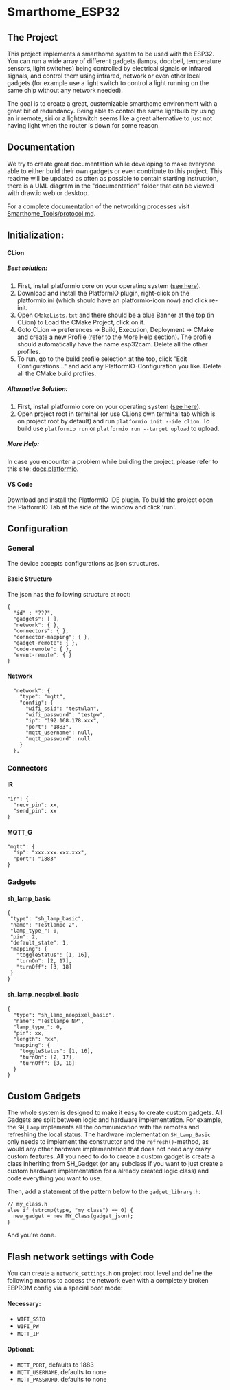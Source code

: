 # Smarthome_ESP32

## The Project

This project implements a smarthome system to be used with the ESP32. You can run a wide array of different gadgets (lamps, doorbell, temperature sensors, light switches) being controlled by electrical signals or infrared signals, and control them using infrared, network or even other local gadgets (for example use a light switch to control a light running on the same chip without any network needed).

The goal is to create a great, customizable smarthome environment with a great bit of redundancy. Being able to control the same lightbulb by using an ir remote, siri or a lightswitch seems like a great alternative to just not having light when the router is down for some reason.



## Documentation

We try to create great documentation while developing to make everyone able to either build their own gadgets or even contribute to this project.
This readme will be updated as often as possible to contain starting instruction, there is a UML diagram in the "documentation" folder that can be viewed with draw.io web or desktop.

For a complete documentation of the networking processes visit [Smarthome_Tools/protocol.md](https://github.com/A20GameCo/Smarthome_Tools/blob/master/protocol.md).



## Initialization:

#### CLion

##### Best solution:

1. First, install platformio core on your operating system ([see here](https://docs.platformio.org/en/latest/core/installation.html#installation-methods)).
2. Download and install the PlatformIO plugin, right-click on the platformio.ini (which should have an platformio-icon now) and click re-init.
3. Open `CMakeLists.txt` and there should be a blue Banner at the top (in CLion) to Load the CMake Project, click on it.
4. Goto CLion -> preferences -> Build, Execution, Deployment -> CMake and create a new Profile (refer to the More Help section). 
   The profile should automatically have the name esp32cam.
   Delete all the other profiles.
5. To run, go to the build profile selection at the top, click "Edit Configurations..." and add any PlatformIO-Configuration you like.
    Delete all the CMake build profiles.

##### Alternative Solution:

1. First, install platformio core on your operating system ([see here](https://docs.platformio.org/en/latest/core/installation.html#installation-methods)).
2. Open project root in terminal (or use CLions own terminal tab which is on project root by default) and run `platformio init --ide clion`. To build use `platformio run` or `platformio run --target upload` to upload.

##### More Help:

In case you encounter a problem while building the project, please refer to this site: [docs.platformio](https://docs.platformio.org/en/latest/integration/ide/clion.html#clion-does-not-load-project-build-environments-from-platformio-ini).

#### VS Code

Download and install the PlatformIO IDE plugin. To build the project open the PlatformIO Tab at the side of the window and click 'run'.

## Configuration

### General

The device accepts configurations as json structures.

#### Basic Structure

The json has the following structure at root:

```
{
  "id" : "???",
  "gadgets": [ ],
  "network": { },
  "connectors": { },
  "connector-mapping": { },
  "gadget-remote": { },
  "code-remote": { },
  "event-remote": { }
}
```

#### Network

```
  "network": {
    "type": "mqtt",
    "config": {
      "wifi_ssid": "testwlan",
      "wifi_password": "testpw",
      "ip": "192.168.178.xxx",
      "port": "1883",
      "mqtt_username": null,
      "mqtt_password": null
    }
  },
```

### Connectors

#### IR

```
"ir": {
  "recv_pin": xx,
  "send_pin": xx
}
```

#### MQTT_G

```
"mqtt": {
  "ip": "xxx.xxx.xxx.xxx",
  "port": "1883"
}
```

### Gadgets

#### sh_lamp_basic

```
{
 "type": "sh_lamp_basic",
 "name": "Testlampe 2",
 "lamp_type_": 0,
 "pin": 2,
 "default_state": 1,
 "mapping": {
   "toggleStatus": [1, 16],
   "turnOn": [2, 17],
   "turnOff": [3, 18]
 }
}
```

#### sh_lamp_neopixel_basic

```
{
  "type": "sh_lamp_neopixel_basic",
  "name": "Testlampe NP",
  "lamp_type_": 0,
  "pin": xx,
  "length": "xx",
  "mapping": {
    "toggleStatus": [1, 16],
    "turnOn": [2, 17],
    "turnOff": [3, 18]
  }
}
```

## Custom Gadgets

The whole system is designed to make it easy to create custom gadgets.
All Gadgets are split between logic and hardware implementation. For example, the `SH_Lamp` implements all the communication with the remotes and refreshing the local status. The hardware implementation `SH_Lamp_Basic` only needs to implement the constructor and the `refresh()`-method, as would any other hardware implementation that does not need any crazy custom features.
All you need to do to create a custom gadget is create a class inheriting from SH_Gadget (or any subclass if you want to just create a custom hardware implementation for a already created logic class) and code everything you want to use.

Then, add a statement of the pattern below to the `gadget_library.h`:

```
// my_class.h
else if (strcmp(type, "my_class") == 0) {
  new_gadget = new MY_Class(gadget_json);
}
```

And you're done.

## Flash network settings with Code

You can create a `network_settings.h` on project root level and define the following macros to access the network even with a completely broken EEPROM config via a special boot mode:

#### Necessary:

- `WIFI_SSID`
- `WIFI_PW`
- `MQTT_IP`

#### Optional:

- `MQTT_PORT`, defaults to 1883
- `MQTT_USERNAME`, defaults to none
- `MQTT_PASSWORD`, defaults to none